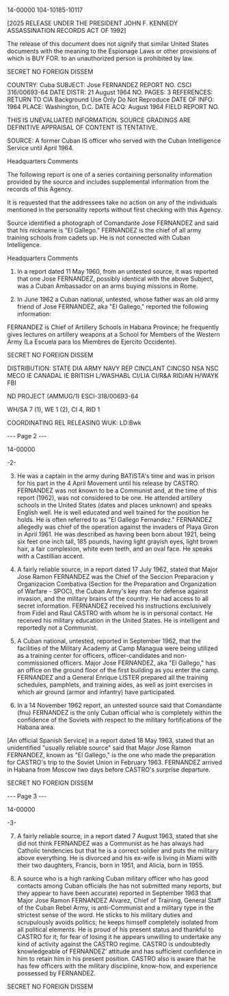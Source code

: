 14-00000
104-10185-10117

[2025 RELEASE UNDER THE PRESIDENT JOHN F. KENNEDY ASSASSINATION RECORDS ACT OF 1992]

The release of this document does not signify that similar United States documents with the meaning to the Espionage Laws or other provisions of which is BUY FOR. to an unauthorized person is prohibited by law.

SECRET
NO FOREIGN DISSEM

COUNTRY: Cuba
SUBJECT: Jose FERNANDEZ
REPORT NO. CSCI 316/00693-64
DATE DISTR: 21 August 1964
NO. PAGES: 3
REFERENCES:
RETURN TO CIA
Background Use Only
Do Not Reproduce
DATE OF INFO: 1964
PLACE: Washington, D.C.
DATE ACQ: August 1964
FIELD REPORT NO.

THIS IS UNEVALUATED INFORMATION. SOURCE GRADINGS ARE DEFINITIVE APPRAISAL OF CONTENT IS TENTATIVE.

SOURCE: A former Cuban IS officer who served with the Cuban Intelligence Service until April 1964.

Headquarters Comments

The following report is one of a series containing personality information provided by the source and includes supplemental information from the records of this Agency.

It is requested that the addressees take no action on any of the individuals mentioned in the personality reports without first checking with this Agency.

Source identified a photograph of Comandante Jose FERNANDEZ and said that his nickname is "El Gallego." FERNANDEZ is the chief of all army training schools from cadets up. He is not connected with Cuban Intelligence.

Headquarters Comments

1. In a report dated 11 May 1960, from an untested source, it was reported that one Jose FERNANDEZ, possibly identical with the above Subject, was a Cuban Ambassador on an arms buying missions in Rome.

2. In June 1962 a Cuban national, untested, whose father was an old army friend of Jose FERNANDEZ, aka "El Gallego," reported the following information:

FERNANDEZ is Chief of Artillery Schools in Habana Province; he frequently gives lectures on artillery weapons at a School for Members of the Western Army (La Escuela para los Miembres de Ejercito Occidente).

SECRET
NO FOREIGN DISSEM

DISTRIBUTION:
STATE
DIA
ARMY
NAVY
REP CINCLANT
CINCSO
NSA
NSC
MECO
IE CANADAL
IE BRITISH
L/WASHABL
CI/LIA
CI/R&A
RID/AN
H/WAYK
FBI

ND PROJECT (AMMUG/1)
ESCI-318/00693-64

WH/SA 7 (1),
WE 1 (2),
CI 4,
RID 1

COORDINATING REL
RELEASING
WUK: LD:Bwk

--- Page 2 ---

14-00000

-2-

3. He was a captain in the army during BATISTA's time and was in prison for his part in the 4 April Movement until his release by CASTRO. FERNANDEZ was not known to be a Communist and, at the time of this report (1962), was not considered to be one. He attended artillery schools in the United States (dates and places unknown) and speaks English well. He is well educated and well trained for the position he holds. He is often referred to as "El Gallego Fernandez." FERNANDEZ allegedly was chief of the operation against the invaders of Playa Giron in April 1961. He was described as having been born about 1921, being six feet one inch tall, 185 pounds, having light grayish eyes, light brown hair, a fair complexion, white even teeth, and an oval face. He speaks with a Castillian accent.

4. A fairly reliable source, in a report dated 17 July 1962, stated that Major Jose Ramon FERNANDEZ was the Chief of the Seccion Preparacion y Organizacion Combativa (Section for the Preparation and Organization of Warfare - SPOC), the Cuban Army's key man for defense against invasion, and the military brains of the country. He had access to all secret information. FERNANDEZ received his instructions exclusively from Fidel and Raul CASTRO with whom he is in personal contact. He received his military education in the United States. He is intelligent and reportedly not a Communist.

5. A Cuban national, untested, reported in September 1962, that the facilities of the Military Academy at Camp Managua were being utilized as a training center for officers, officer-candidates and non-commissioned officers. Major Jose FERNANDEZ, aka "El Gallego," has an office on the ground floor of the first building as you enter the camp. FERNANDEZ and a General Enrique LISTER prepared all the training schedules, pamphlets, and training aides, as well as joint exercises in which air ground (armor and infantry) have participated.

6. In a 14 November 1962 report, an untested source said that Comandante (fnu) FERNANDEZ is the only Cuban official who is completely within the confidence of the Soviets with respect to the military fortifications of the Habana area.

[An official Spanish Service] in a report dated 18 May 1963, stated that an unidentified "usually reliable source" said that Major Jose Ramon FERNANDEZ, known as "El Gallego," is the one who made the preparation for CASTRO's trip to the Soviet Union in February 1963. FERNANDEZ arrived in Habana from Moscow two days before CASTRO's surprise departure.

SECRET
NO FOREIGN DISSEM

--- Page 3 ---

14-00000

-3-

7. A fairly reliable source, in a report dated 7 August 1963, stated that she did not think FERNANDEZ was a Communist as he has always had Catholic tendencies but that he is a correct soldier and puts the military above everything. He is divorced and his ex-wife is living in Miami with their two daughters, Francis, born in 1951, and Alicia, born in 1955.

8. A source who is a high ranking Cuban military officer who has good contacts among Cuban officials (he has not submitted many reports, but they appear to have been accurate) reported in September 1963 that Major Jose Ramon FERNANDEZ Alvarez, Chief of Training, General Staff of the Cuban Rebel Army, is anti-Communist and a military type in the strictest sense of the word. He sticks to his military duties and scrupulously avoids politics; he keeps himself completely isolated from all political elements. He is proud of his present status and thankful to CASTRO for it; for fear of losing it he appears unwilling to undertake any kind of activity against the CASTRO regime. CASTRO is undoubtedly knowledgeable of FERNANDEZ’ attitude and has sufficient confidence in him to retain him in his present position. CASTRO also is aware that he has few officers with the military discipline, know-how, and experience possessed by FERNANDEZ.

SECRET
NO FOREIGN DISSEM
